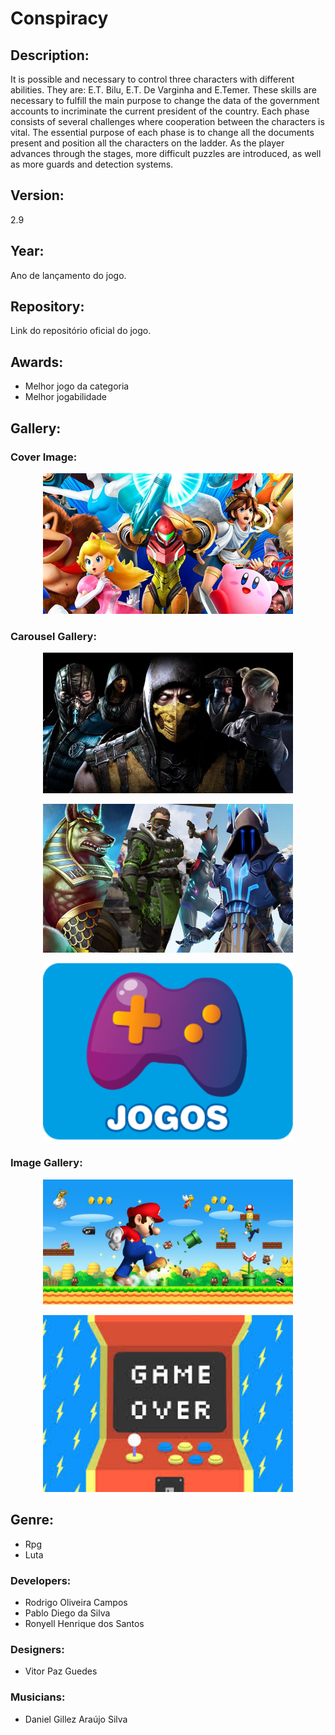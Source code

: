 # Conspiracy

## Description:
   It is possible and necessary to control three characters with different abilities. They are: E.T. Bilu, E.T. De Varginha and E.Temer. These skills are necessary to fulfill the main purpose to change the data of the government accounts to incriminate the current president of the country. Each phase consists of several challenges where cooperation between the characters is vital. The essential purpose of each phase is to change all the documents present and position all the characters on the ladder. As the player advances through the stages, more difficult puzzles are introduced, as well as more guards and detection systems.
   
## Version:
   2.9
   
## Year:
   Ano de lançamento do jogo.

## Repository:
   Link do repositório oficial do jogo.

## Awards:
   - Melhor jogo da categoria
   - Melhor jogabilidade

## Gallery:
### Cover Image:
   <p align="center"><img width="400"src="https://raw.githubusercontent.com/unbgames/game-template/master/gallery_img/cover_image/game5.jpg"></p>

### Carousel Gallery:
   <p align="center"><img width="400"src="https://raw.githubusercontent.com/unbgames/game-template/master/gallery_img/carousel_gallery/game2.jpeg"></p>
   <p align="center"><img width="400"src="https://raw.githubusercontent.com/unbgames/game-template/master/gallery_img/carousel_gallery/game3.jpg"></p>
   <p align="center"><img width="400"src="https://raw.githubusercontent.com/unbgames/game-template/master/gallery_img/carousel_gallery/game4.png"></p>

### Image Gallery:
   <p align="center"><img width="400"src="https://raw.githubusercontent.com/unbgames/game-template/master/gallery_img/image_gallery/game6.jpg"></p>
   <p align="center"><img width="400"src="https://raw.githubusercontent.com/unbgames/game-template/master/gallery_img/image_gallery/game7.jpg"></p>

## Genre:
   - Rpg
   - Luta

### Developers:
   - Rodrigo Oliveira Campos
   - Pablo Diego da Silva
   - Ronyell Henrique dos Santos

### Designers:
   - Vitor Paz Guedes

### Musicians:
   - Daniel Gillez Araújo Silva
